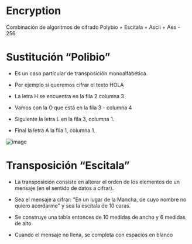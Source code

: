 # Encryption
Combinación de algoritmos de cifrado Polybio + Escitala + Ascii + Aes - 256

# Sustitución “Polibio”
- Es un caso particular de transposición monoalfabética.

- Por ejemplo si queremos cifrar el texto HOLA

- La letra H se encuentra en la fila 2 columna 3
- Vamos con la O que está en la fila 3 - columna 4
- Siguiente la letra L en la fila 3, columna 1.
- Final la letra A la fila 1, columna 1.

![image](https://user-images.githubusercontent.com/53907643/142883116-7e68fec9-101e-4934-8bc8-136ac7b3d432.png)


# Transposición “Escitala”
- La transposición consiste en alterar el orden de los elementos de un mensaje (en el sentido de datos a cifrar).

- Sea el mensaje a cifrar: "En un lugar de la Mancha, de cuyo nombre no quiero acordarme" y sea la escítala de 10 caras.

- Se construye una tabla entonces de 10 medidas de ancho y 6 medidas de  alto

- Cuando el mensaje no llena, se completa con espacios en blanco

